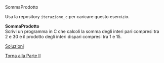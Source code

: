 SommaProdotto

Usa la repository `iterazione_c` per caricare questo esercizio.

**SommaProdotto**<br>
Scrivi un programma in C che calcoli la somma degli interi pari compresi tra 2
e 30 e il prodotto degli interi dispari compresi tra 1 e 15.

<a href="https://github.com/FabioZTessitore/laboratorio/tree/master/esercizi/part-ii/for">Soluzioni</a>

<a href="/activities/2">Torna alla Parte II</a>
